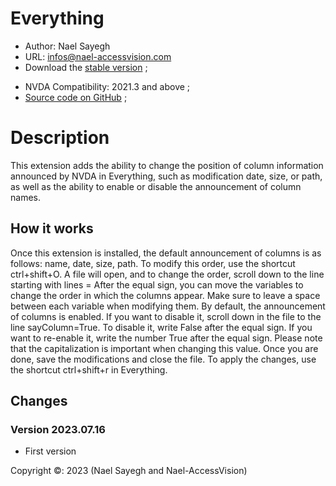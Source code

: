 # Everything

* Author: Nael Sayegh
* URL: [infos@nael-accessvision.com](mailto:infos@nael-accessvision.com)
* Download the [stable version][1] ;
<!-- * Download the [Latest version on Nael-AccessVision.com](https://) ; -->
* NVDA Compatibility: 2021.3 and above ;
* [Source code on GitHub][2] ;

# Description

This extension adds the ability to change the position of column information announced by NVDA in Everything, such as modification date, size, or path, as well as the ability to enable or disable the announcement of column names.

## How it works

Once this extension is installed, the default announcement of columns is as follows: name, date, size, path.
To modify this order, use the shortcut ctrl+shift+O.
A file will open, and to change the order, scroll down to the line starting with lines =
After the equal sign, you can move the variables to change the order in which the columns appear.
Make sure to leave a space between each variable when modifying them.
By default, the announcement of columns is enabled. If you want to disable it, scroll down in the file to the line sayColumn=True.
To disable it, write False after the equal sign.
If you want to re-enable it, write the number True after the equal sign.
Please note that the capitalization is important when changing this value.
Once you are done, save the modifications and close the file.
To apply the changes, use the shortcut ctrl+shift+r in Everything.

## Changes

### Version 2023.07.16
  * First version

Copyright ©: 2023 (Nael Sayegh and Nael-AccessVision)

<!-- links section -->

[1]: https://github.com/Nael-Sayegh/Everything/releases/download/2023.07.24/everything-2023.07.24.nvda-addon

[2]: https://github.com/Nael-Sayegh/Everything
